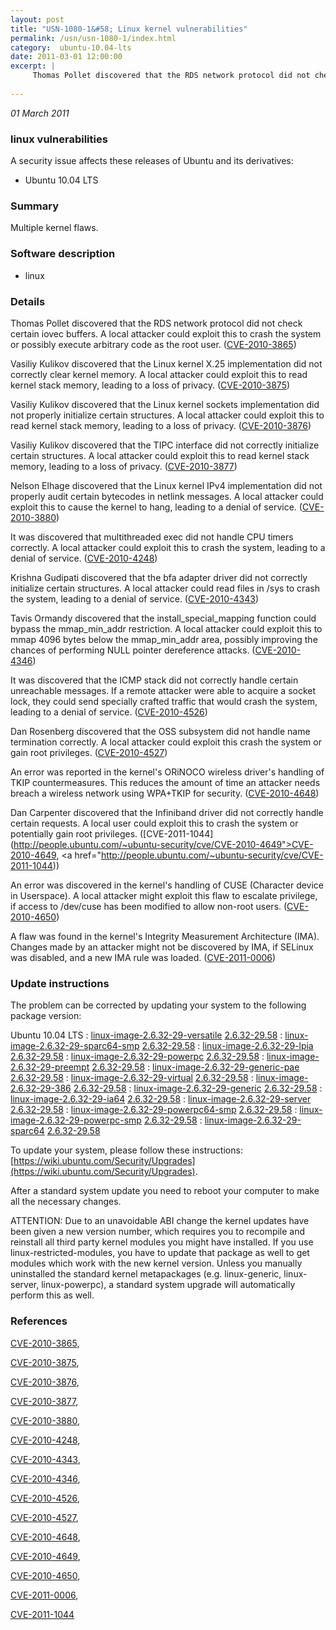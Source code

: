 ```yaml
---
layout: post
title: "USN-1080-1&#58; Linux kernel vulnerabilities"
permalink: /usn/usn-1080-1/index.html
category:  ubuntu-10.04-lts
date: 2011-03-01 12:00:00
excerpt: |
     Thomas Pollet discovered that the RDS network protocol did not check certain iovec buffers. A local attacker could exploit this to crash the system or possibly execute arbitrary code as the root user. ([CVE-2010-3865](http://people.ubuntu.com/~ubuntu-security/cve/CVE-2010-3865))
    
--- 
```

 
 

*01 March 2011*

### linux vulnerabilities

A security issue affects these releases of Ubuntu and its derivatives:

* Ubuntu 10.04 LTS

### Summary

Multiple kernel flaws. 

### Software description

* linux 

### Details

 Thomas Pollet discovered that the RDS network protocol did not check certain iovec buffers. A local attacker could exploit this to crash the system or possibly execute arbitrary code as the root user. ([CVE-2010-3865](http://people.ubuntu.com/~ubuntu-security/cve/CVE-2010-3865))

Vasiliy Kulikov discovered that the Linux kernel X.25 implementation did not correctly clear kernel memory. A local attacker could exploit this to read kernel stack memory, leading to a loss of privacy. ([CVE-2010-3875](http://people.ubuntu.com/~ubuntu-security/cve/CVE-2010-3875))

Vasiliy Kulikov discovered that the Linux kernel sockets implementation did not properly initialize certain structures. A local attacker could exploit this to read kernel stack memory, leading to a loss of privacy. ([CVE-2010-3876](http://people.ubuntu.com/~ubuntu-security/cve/CVE-2010-3876))

Vasiliy Kulikov discovered that the TIPC interface did not correctly initialize certain structures. A local attacker could exploit this to read kernel stack memory, leading to a loss of privacy. ([CVE-2010-3877](http://people.ubuntu.com/~ubuntu-security/cve/CVE-2010-3877))

Nelson Elhage discovered that the Linux kernel IPv4 implementation did not properly audit certain bytecodes in netlink messages. A local attacker could exploit this to cause the kernel to hang, leading to a denial of service. ([CVE-2010-3880](http://people.ubuntu.com/~ubuntu-security/cve/CVE-2010-3880))

It was discovered that multithreaded exec did not handle CPU timers correctly. A local attacker could exploit this to crash the system, leading to a denial of service. ([CVE-2010-4248](http://people.ubuntu.com/~ubuntu-security/cve/CVE-2010-4248))

Krishna Gudipati discovered that the bfa adapter driver did not correctly initialize certain structures. A local attacker could read files in /sys to crash the system, leading to a denial of service. ([CVE-2010-4343](http://people.ubuntu.com/~ubuntu-security/cve/CVE-2010-4343))

Tavis Ormandy discovered that the install_special_mapping function could bypass the mmap_min_addr restriction. A local attacker could exploit this to mmap 4096 bytes below the mmap_min_addr area, possibly improving the chances of performing NULL pointer dereference attacks. ([CVE-2010-4346](http://people.ubuntu.com/~ubuntu-security/cve/CVE-2010-4346))

It was discovered that the ICMP stack did not correctly handle certain unreachable messages. If a remote attacker were able to acquire a socket lock, they could send specially crafted traffic that would crash the system, leading to a denial of service. ([CVE-2010-4526](http://people.ubuntu.com/~ubuntu-security/cve/CVE-2010-4526))

Dan Rosenberg discovered that the OSS subsystem did not handle name termination correctly. A local attacker could exploit this crash the system or gain root privileges. ([CVE-2010-4527](http://people.ubuntu.com/~ubuntu-security/cve/CVE-2010-4527))

An error was reported in the kernel&#39;s ORiNOCO wireless driver&#39;s handling of TKIP countermeasures. This reduces the amount of time an attacker needs breach a wireless network using WPA+TKIP for security. ([CVE-2010-4648](http://people.ubuntu.com/~ubuntu-security/cve/CVE-2010-4648))

Dan Carpenter discovered that the Infiniband driver did not correctly handle certain requests. A local user could exploit this to crash the system or potentially gain root privileges. ([CVE-2011-1044](http://people.ubuntu.com/~ubuntu-security/cve/CVE-2010-4649">CVE-2010-4649</a>, <a href="http://people.ubuntu.com/~ubuntu-security/cve/CVE-2011-1044))

An error was discovered in the kernel&#39;s handling of CUSE (Character device in Userspace). A local attacker might exploit this flaw to escalate privilege, if access to /dev/cuse has been modified to allow non-root users. ([CVE-2010-4650](http://people.ubuntu.com/~ubuntu-security/cve/CVE-2010-4650))

A flaw was found in the kernel&#39;s Integrity Measurement Architecture (IMA). Changes made by an attacker might not be discovered by IMA, if SELinux was disabled, and a new IMA rule was loaded. ([CVE-2011-0006](http://people.ubuntu.com/~ubuntu-security/cve/CVE-2011-0006)) 

### Update instructions

The problem can be corrected by updating your system to the following package version:

Ubuntu 10.04 LTS
 : [linux-image-2.6.32-29-versatile](https://launchpad.net/ubuntu/+source/linux) <span> [2.6.32-29.58](https://launchpad.net/ubuntu/+source/linux/2.6.32-29.58) </span> 
 : [linux-image-2.6.32-29-sparc64-smp](https://launchpad.net/ubuntu/+source/linux) <span> [2.6.32-29.58](https://launchpad.net/ubuntu/+source/linux/2.6.32-29.58) </span> 
 : [linux-image-2.6.32-29-lpia](https://launchpad.net/ubuntu/+source/linux) <span> [2.6.32-29.58](https://launchpad.net/ubuntu/+source/linux/2.6.32-29.58) </span> 
 : [linux-image-2.6.32-29-powerpc](https://launchpad.net/ubuntu/+source/linux) <span> [2.6.32-29.58](https://launchpad.net/ubuntu/+source/linux/2.6.32-29.58) </span> 
 : [linux-image-2.6.32-29-preempt](https://launchpad.net/ubuntu/+source/linux) <span> [2.6.32-29.58](https://launchpad.net/ubuntu/+source/linux/2.6.32-29.58) </span> 
 : [linux-image-2.6.32-29-generic-pae](https://launchpad.net/ubuntu/+source/linux) <span> [2.6.32-29.58](https://launchpad.net/ubuntu/+source/linux/2.6.32-29.58) </span> 
 : [linux-image-2.6.32-29-virtual](https://launchpad.net/ubuntu/+source/linux) <span> [2.6.32-29.58](https://launchpad.net/ubuntu/+source/linux/2.6.32-29.58) </span> 
 : [linux-image-2.6.32-29-386](https://launchpad.net/ubuntu/+source/linux) <span> [2.6.32-29.58](https://launchpad.net/ubuntu/+source/linux/2.6.32-29.58) </span> 
 : [linux-image-2.6.32-29-generic](https://launchpad.net/ubuntu/+source/linux) <span> [2.6.32-29.58](https://launchpad.net/ubuntu/+source/linux/2.6.32-29.58) </span> 
 : [linux-image-2.6.32-29-ia64](https://launchpad.net/ubuntu/+source/linux) <span> [2.6.32-29.58](https://launchpad.net/ubuntu/+source/linux/2.6.32-29.58) </span> 
 : [linux-image-2.6.32-29-server](https://launchpad.net/ubuntu/+source/linux) <span> [2.6.32-29.58](https://launchpad.net/ubuntu/+source/linux/2.6.32-29.58) </span> 
 : [linux-image-2.6.32-29-powerpc64-smp](https://launchpad.net/ubuntu/+source/linux) <span> [2.6.32-29.58](https://launchpad.net/ubuntu/+source/linux/2.6.32-29.58) </span> 
 : [linux-image-2.6.32-29-powerpc-smp](https://launchpad.net/ubuntu/+source/linux) <span> [2.6.32-29.58](https://launchpad.net/ubuntu/+source/linux/2.6.32-29.58) </span> 
 : [linux-image-2.6.32-29-sparc64](https://launchpad.net/ubuntu/+source/linux) <span> [2.6.32-29.58](https://launchpad.net/ubuntu/+source/linux/2.6.32-29.58) </span> 

To update your system, please follow these instructions: [https://wiki.ubuntu.com/Security/Upgrades](https://wiki.ubuntu.com/Security/Upgrades).

After a standard system update you need to reboot your computer to make all the necessary changes.

ATTENTION: Due to an unavoidable ABI change the kernel updates have been given a new version number, which requires you to recompile and reinstall all third party kernel modules you might have installed. If you use linux-restricted-modules, you have to update that package as well to get modules which work with the new kernel version. Unless you manually uninstalled the standard kernel metapackages (e.g. linux-generic, linux-server, linux-powerpc), a standard system upgrade will automatically perform this as well. 

### References

 
 [CVE-2010-3865](http://people.ubuntu.com/~ubuntu-security/cve/CVE-2010-3865), 

 [CVE-2010-3875](http://people.ubuntu.com/~ubuntu-security/cve/CVE-2010-3875), 

 [CVE-2010-3876](http://people.ubuntu.com/~ubuntu-security/cve/CVE-2010-3876), 

 [CVE-2010-3877](http://people.ubuntu.com/~ubuntu-security/cve/CVE-2010-3877), 

 [CVE-2010-3880](http://people.ubuntu.com/~ubuntu-security/cve/CVE-2010-3880), 

 [CVE-2010-4248](http://people.ubuntu.com/~ubuntu-security/cve/CVE-2010-4248), 

 [CVE-2010-4343](http://people.ubuntu.com/~ubuntu-security/cve/CVE-2010-4343), 

 [CVE-2010-4346](http://people.ubuntu.com/~ubuntu-security/cve/CVE-2010-4346), 

 [CVE-2010-4526](http://people.ubuntu.com/~ubuntu-security/cve/CVE-2010-4526), 

 [CVE-2010-4527](http://people.ubuntu.com/~ubuntu-security/cve/CVE-2010-4527), 

 [CVE-2010-4648](http://people.ubuntu.com/~ubuntu-security/cve/CVE-2010-4648), 

 [CVE-2010-4649](http://people.ubuntu.com/~ubuntu-security/cve/CVE-2010-4649), 

 [CVE-2010-4650](http://people.ubuntu.com/~ubuntu-security/cve/CVE-2010-4650), 

 [CVE-2011-0006](http://people.ubuntu.com/~ubuntu-security/cve/CVE-2011-0006), 

 [CVE-2011-1044](http://people.ubuntu.com/~ubuntu-security/cve/CVE-2011-1044)
 

